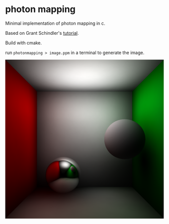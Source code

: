 # photon mapping
Minimal implementation of photon mapping in c.

Based on Grant Schindler's [tutorial](https://www.cc.gatech.edu/~phlosoft/photon/).

Build with cmake.

run `photonmapping > image.ppm` in a terminal to generate the image.


![](image.png)
